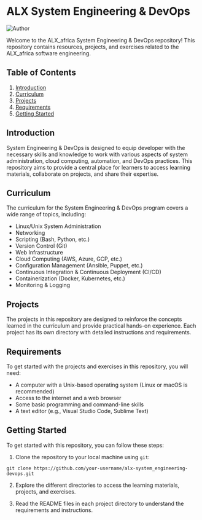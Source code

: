 # ALX System Engineering & DevOps

![Author](https://img.shields.io/badge/Author-AzukaUteh-blue.svg)

Welcome to the ALX_africa System Engineering & DevOps repository! This repository contains resources, projects, and exercises related to the ALX_africa software engineering.

## Table of Contents

1. [Introduction](#introduction)
2. [Curriculum](#curriculum)
3. [Projects](#projects)
4. [Requirements](#requirements)
5. [Getting Started](#getting-started)


## Introduction

 System Engineering & DevOps  is designed to equip developer with the necessary skills and knowledge to work with various aspects of system administration, cloud computing, automation, and DevOps practices. This repository aims to provide a central place for learners to access learning materials, collaborate on projects, and share their expertise.

## Curriculum

The curriculum for the System Engineering & DevOps program covers a wide range of topics, including:

- Linux/Unix System Administration
- Networking
- Scripting (Bash, Python, etc.)
- Version Control (Git)
- Web Infrastructure
- Cloud Computing (AWS, Azure, GCP, etc.)
- Configuration Management (Ansible, Puppet, etc.)
- Continuous Integration & Continuous Deployment (CI/CD)
- Containerization (Docker, Kubernetes, etc.)
- Monitoring & Logging

## Projects

The projects in this repository are designed to reinforce the concepts learned in the curriculum and provide practical hands-on experience. Each project has its own directory with detailed instructions and requirements.

## Requirements

To get started with the projects and exercises in this repository, you will need:

- A computer with a Unix-based operating system (Linux or macOS is recommended)
- Access to the internet and a web browser
- Some basic programming and command-line skills
- A text editor (e.g., Visual Studio Code, Sublime Text)

## Getting Started

To get started with this repository, you can follow these steps:

1. Clone the repository to your local machine using `git`:

```
git clone https://github.com/your-username/alx-system_engineering-devops.git
```

2. Explore the different directories to access the learning materials, projects, and exercises.

3. Read the README files in each project directory to understand the requirements and instructions.
